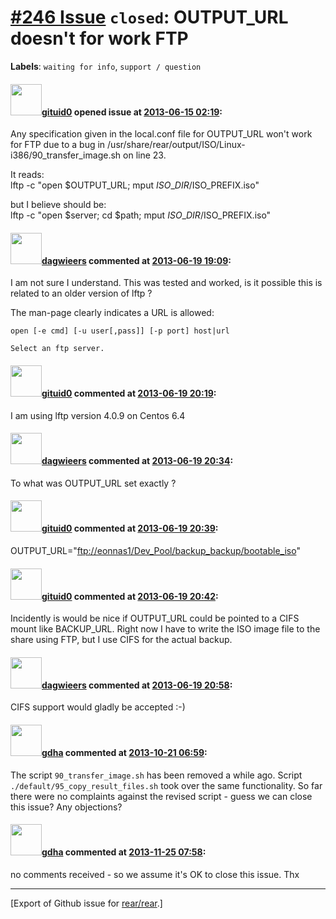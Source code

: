 [\#246 Issue](https://github.com/rear/rear/issues/246) `closed`: OUTPUT\_URL doesn't for work FTP
=================================================================================================

**Labels**: `waiting for info`, `support / question`

#### <img src="https://avatars.githubusercontent.com/u/4702289?v=4" width="50">[gituid0](https://github.com/gituid0) opened issue at [2013-06-15 02:19](https://github.com/rear/rear/issues/246):

Any specification given in the local.conf file for OUTPUT\_URL won't
work for FTP due to a bug in
/usr/share/rear/output/ISO/Linux-i386/90\_transfer\_image.sh on line 23.

It reads:  
lftp -c "open $OUTPUT\_URL; mput $ISO\_DIR/$ISO\_PREFIX.iso"

but I believe should be:  
lftp -c "open $server; cd $path; mput $ISO\_DIR/$ISO\_PREFIX.iso"

#### <img src="https://avatars.githubusercontent.com/u/388198?u=0732dee3fe5002278cfbf40359ec431bdcf5f06c&v=4" width="50">[dagwieers](https://github.com/dagwieers) commented at [2013-06-19 19:09](https://github.com/rear/rear/issues/246#issuecomment-19706860):

I am not sure I understand. This was tested and worked, is it possible
this is related to an older version of lftp ?

The man-page clearly indicates a URL is allowed:

    open [-e cmd] [-u user[,pass]] [-p port] host|url

    Select an ftp server.

#### <img src="https://avatars.githubusercontent.com/u/4702289?v=4" width="50">[gituid0](https://github.com/gituid0) commented at [2013-06-19 20:19](https://github.com/rear/rear/issues/246#issuecomment-19711914):

I am using lftp version 4.0.9 on Centos 6.4

#### <img src="https://avatars.githubusercontent.com/u/388198?u=0732dee3fe5002278cfbf40359ec431bdcf5f06c&v=4" width="50">[dagwieers](https://github.com/dagwieers) commented at [2013-06-19 20:34](https://github.com/rear/rear/issues/246#issuecomment-19712899):

To what was OUTPUT\_URL set exactly ?

#### <img src="https://avatars.githubusercontent.com/u/4702289?v=4" width="50">[gituid0](https://github.com/gituid0) commented at [2013-06-19 20:39](https://github.com/rear/rear/issues/246#issuecomment-19713242):

OUTPUT\_URL="[ftp://eonnas1/Dev\_Pool/backup\_backup/bootable\_iso](ftp://eonnas1/Dev_Pool/backup_backup/bootable_iso)"

#### <img src="https://avatars.githubusercontent.com/u/4702289?v=4" width="50">[gituid0](https://github.com/gituid0) commented at [2013-06-19 20:42](https://github.com/rear/rear/issues/246#issuecomment-19713447):

Incidently is would be nice if OUTPUT\_URL could be pointed to a CIFS
mount like BACKUP\_URL. Right now I have to write the ISO image file to
the share using FTP, but I use CIFS for the actual backup.

#### <img src="https://avatars.githubusercontent.com/u/388198?u=0732dee3fe5002278cfbf40359ec431bdcf5f06c&v=4" width="50">[dagwieers](https://github.com/dagwieers) commented at [2013-06-19 20:58](https://github.com/rear/rear/issues/246#issuecomment-19714422):

CIFS support would gladly be accepted :-)

#### <img src="https://avatars.githubusercontent.com/u/888633?u=cdaeb31efcc0048d3619651aa18dd4b76e636b21&v=4" width="50">[gdha](https://github.com/gdha) commented at [2013-10-21 06:59](https://github.com/rear/rear/issues/246#issuecomment-26696101):

The script `90_transfer_image.sh` has been removed a while ago. Script
`./default/95_copy_result_files.sh` took over the same functionality. So
far there were no complaints against the revised script - guess we can
close this issue? Any objections?

#### <img src="https://avatars.githubusercontent.com/u/888633?u=cdaeb31efcc0048d3619651aa18dd4b76e636b21&v=4" width="50">[gdha](https://github.com/gdha) commented at [2013-11-25 07:58](https://github.com/rear/rear/issues/246#issuecomment-29183086):

no comments received - so we assume it's OK to close this issue. Thx

------------------------------------------------------------------------

\[Export of Github issue for
[rear/rear](https://github.com/rear/rear).\]
